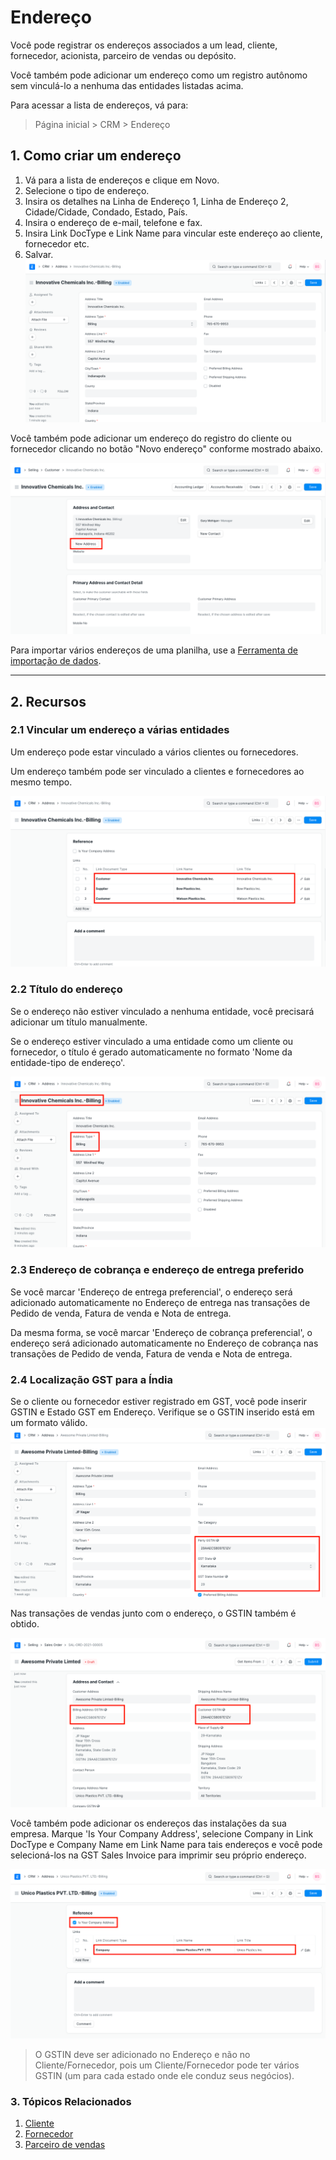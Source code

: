 # Endereço


Você pode registrar os endereços associados a um lead, cliente, fornecedor, acionista, parceiro de vendas ou depósito.


Você também pode adicionar um endereço como um registro autônomo sem vinculá-lo a nenhuma das entidades listadas acima.


Para acessar a lista de endereços, vá para:



> 
> Página inicial > CRM > Endereço
> 
> 
> 


## 1. Como criar um endereço


1. Vá para a lista de endereços e clique em Novo.
2. Selecione o tipo de endereço.
3. Insira os detalhes na Linha de Endereço 1, Linha de Endereço 2, Cidade/Cidade, Condado, Estado, País.
4. Insira o endereço de e-mail, telefone e fax.
5. Insira Link DocType e Link Name para vincular este endereço ao cliente, fornecedor etc.
6. Salvar.
![Contact](/files/address.png)


Você também pode adicionar um endereço do registro do cliente ou fornecedor clicando no botão "Novo endereço" conforme mostrado abaixo.


![Adicionar endereço do cliente](/files/add-address-from-customer.png)


Para importar vários endereços de uma planilha, use a [Ferramenta de importação de dados](/docs/pt/setting-up/data/data-import).




---


## 2. Recursos


### 2.1 Vincular um endereço a várias entidades


Um endereço pode estar vinculado a vários clientes ou fornecedores.


Um endereço também pode ser vinculado a clientes e fornecedores ao mesmo tempo.


![Link One Address to Multiple Entities](/files/link-address-to-multiple-entities.png)


### 2.2 Título do endereço


Se o endereço não estiver vinculado a nenhuma entidade, você precisará adicionar um título manualmente.


Se o endereço estiver vinculado a uma entidade como um cliente ou fornecedor, o título é gerado automaticamente no formato 'Nome da entidade-tipo de endereço'.


![Address Title](/files/address-title.png)


### 2.3 Endereço de cobrança e endereço de entrega preferido


Se você marcar 'Endereço de entrega preferencial', o endereço será adicionado automaticamente no Endereço de entrega nas transações de Pedido de venda, Fatura de venda e Nota de entrega.


Da mesma forma, se você marcar 'Endereço de cobrança preferencial', o endereço será adicionado automaticamente no Endereço de cobrança nas transações de Pedido de venda, Fatura de venda e Nota de entrega.


### 2.4 Localização GST para a Índia


Se o cliente ou fornecedor estiver registrado em GST, você pode inserir GSTIN e Estado GST em Endereço. Verifique se o GSTIN inserido está em um formato válido.
![Detalhes GST no endereço](/files/gst-details-in-address.png)


Nas transações de vendas junto com o endereço, o GSTIN também é obtido.


![Detalhes do GST no pedido de vendas](/files/gst-details-in-sales-order.png)


Você também pode adicionar os endereços das instalações da sua empresa. Marque 'Is Your Company Address', selecione Company in Link DocType e Company Name em Link Name para tais endereços e você pode selecioná-los na GST Sales Invoice para imprimir seu próprio endereço.


![Endereço da empresa](/files/company-address.png)



> 
> O GSTIN deve ser adicionado no Endereço e não no Cliente/Fornecedor, pois um Cliente/Fornecedor pode ter vários GSTIN (um para cada estado onde ele conduz seus negócios).
> 
> 
> 


### 3. Tópicos Relacionados


1. [Cliente](/docs/pt/CRM/customer)
2. [Fornecedor](/docs/pt/buying)
3. [Parceiro de vendas](/docs/pt/selling)


